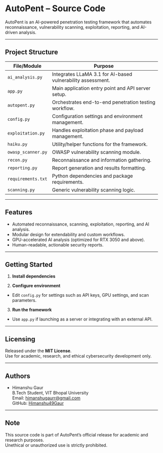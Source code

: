 # AutoPent – Source Code

AutoPent is an AI-powered penetration testing framework that automates reconnaissance, vulnerability scanning, exploitation, reporting, and AI-driven analysis.

---

## Project Structure

| File/Module            | Purpose                                                         |
|------------------------|-----------------------------------------------------------------|
| `ai_analysis.py`       | Integrates LLaMA 3.1 for AI-based vulnerability assessment.     |
| `app.py`               | Main application entry point and API server setup.              |
| `autopent.py`          | Orchestrates end-to-end penetration testing workflow.           |
| `config.py`            | Configuration settings and environment management.              |
| `exploitation.py`      | Handles exploitation phase and payload management.              |
| `haiku.py`             | Utility/helper functions for the framework.                     |
| `owasp_scanner.py`     | OWASP vulnerability scanning module.                            |
| `recon.py`             | Reconnaissance and information gathering.                       |
| `reporting.py`         | Report generation and results formatting.                       |
| `requirements.txt`     | Python dependencies and package requirements.                   |
| `scanning.py`          | Generic vulnerability scanning logic.                           |

---

## Features

- Automated reconnaissance, scanning, exploitation, reporting, and AI analysis.
- Modular design for extendability and custom workflows.
- GPU-accelerated AI analysis (optimized for RTX 3050 and above).
- Human-readable, actionable security reports.

---

## Getting Started

1. **Install dependencies**

2. **Configure environment**
- Edit `config.py` for settings such as API keys, GPU settings, and scan parameters.

3. **Run the framework**

- Use `app.py` if launching as a server or integrating with an external API.

---

## Licensing

Released under the **MIT License**.  
Use for academic, research, and ethical cybersecurity development only.

---

## Authors

- Himanshu Gaur  
B.Tech Student, VIT Bhopal University  
Email: himanshugaurr@gmail.com  
GitHub: [Himanshu49Gaur](https://github.com/Himanshu49Gaur)

---

## Note

This source code is part of AutoPent’s official release for academic and research purposes.  
Unethical or unauthorized use is strictly prohibited.
